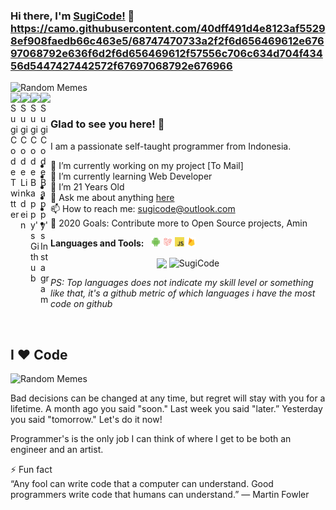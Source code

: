 ### Hi there, I'm [SugiCode!](https://www.instagram.com/sugicode) 👋https://camo.githubusercontent.com/40dff491d4e8123af55298ef908faedb66c463e5/68747470733a2f2f6d656469612e67697068792e636f6d2f6d656469612f57556c706c634d704f43456d5447427442572f67697068792e676966

<img alt="Random Memes" height="250px" src="https://i.ibb.co/MC3yCW4/readme-header.png">
<br />
<a href="https://twitter.com/SugiCode">
  <img align="left" alt="SugiCode Twitter" width="16px" src="https://cdn.jsdelivr.net/npm/simple-icons@v3/icons/twitter.svg" />
</a>
<a href="https://www.linkedin.com/in/sugi-yono-29257b192">
  <img align="left" alt="SugiCode Linkdein" width="16px" src="https://cdn.jsdelivr.net/npm/simple-icons@v3/icons/linkedin.svg" />
</a>
<a href="https://github.com/sugicode">
  <img align="left" alt="SugiCode Bappy's Github" width="16px" src="https://cdn.jsdelivr.net/npm/simple-icons@v3/icons/github.svg" />
</a>
<a href="https://instagram.com/sugicode">
  <img align="left" alt="SugiCode Bappy's Instagram" width="16px" src="https://cdn.jsdelivr.net/npm/simple-icons@v3/icons/instagram.svg" />
</a>

<br />

### Glad to see you here! 🤩 &nbsp;

I am a passionate self-taught programmer from Indonesia.
- 🔭 I’m currently working on my project [To Mail]
- 🌱 I’m currently learning Web Developer
- 👯 I’m 21 Years Old
- 💬 Ask me about anything [here](https://instagram.com/SugiCode)
- 📫 How to reach me: sugicode@outlook.com <br>
- 🥅 2020 Goals: Contribute more to Open Source projects, Amin

**Languages and Tools:** &nbsp;
<code><img height="15" src="https://raw.githubusercontent.com/github/explore/80688e429a7d4ef2fca1e82350fe8e3517d3494d/topics/android/android.png"></code>
<code><img height="15" src="https://raw.githubusercontent.com/github/explore/56a826d05cf762b2b50ecbe7d492a839b04f3fbf/topics/laravel/laravel.png"></code>
<code><img height="15" src="https://raw.githubusercontent.com/github/explore/80688e429a7d4ef2fca1e82350fe8e3517d3494d/topics/javascript/javascript.png"></code>
<code><img height="15" src="https://raw.githubusercontent.com/github/explore/80688e429a7d4ef2fca1e82350fe8e3517d3494d/topics/firebase/firebase.png"></code>


<p align="center">
  <img align="center" src="https://github-readme-stats.vercel.app/api/top-langs/?username=ohidurbappy&theme=radical&hide_langs_below=1&layout=compact" />
  <img align="center" src="https://github-readme-stats.vercel.app/api?username=sugicode&show_icons=true&theme=radical&line_height=21" alt="SugiCode"/>
</p>

*PS: Top languages does not indicate my skill level or something like that, it's a github metric of which languages i have the most code on github*

<br />


## I ❤️ Code

<img alt="Random Memes" height="250px" src="https://pbs.twimg.com/profile_banners/571385864/1587393318/1500x500">

Bad decisions can be changed at any time, but regret will stay with you for a lifetime.
A month ago you said "soon." Last week you said "later.” 
Yesterday you said "tomorrow."
Let's do it now!

Programmer's is the only job I can think of where I get to be both an engineer and an artist.

⚡ Fun fact <br>
“Any fool can write code that a computer can understand. Good programmers write code that humans can understand.” — Martin Fowler
